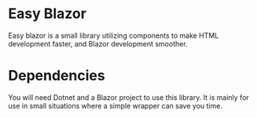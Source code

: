 # Easy Blazor
Easy blazor is a small library utilizing components
to make HTML development faster, and Blazor development
smoother.

# Dependencies
You will need Dotnet and a Blazor project to use this
library. It is mainly for use in small situations where
a simple wrapper can save you time.